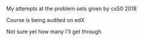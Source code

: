 My attempts at the problem sets given by cs50 2018

Course is being audited on edX

Not sure yet how many I'll get through
